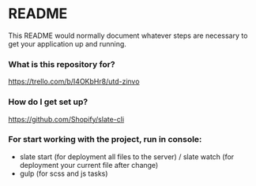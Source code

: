 # README #

This README would normally document whatever steps are necessary to get your application up and running.

### What is this repository for? ###

https://trello.com/b/I4OKbHr8/utd-zinvo

### How do I get set up? ###

https://github.com/Shopify/slate-cli

### For start working with the project, run in console: 
+ slate start (for deployment all files to the server) / slate watch (for deployment your current file after change)
+ gulp (for scss and js tasks)